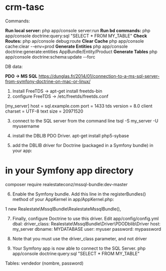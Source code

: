 crm-tasc
========

Commands:

**Run local server:**   php app/console server:run
**Run bd commands:**    php app/console doctrine:query:sql "SELECT * FROM MY_TABLE"
**Check Routes:**       php ap/console debug:route
**Clear Cache**         php app/console cache:clear --env=prod
**Generate Entities**   php app/console doctrine:generate:entities AppBundle/Entity/Product
**Generate Tables**     php app/console doctrine:schema:update --forc





DB data:

**PDO -> MS SQL** https://dunglas.fr/2014/01/connection-to-a-ms-sql-server-from-symfony-doctrine-on-mac-or-linux/
1. Install FreeTDS -> apt-get install freetds-bin
2. configure FreeTDS -> 
/etc/freetds/freetds.conf

[my_server]
host = sql.example.com
port = 1433
tds version = 8.0
client charset = UTF-8
text size = 20971520

3. connect to the SQL server from the command line
tsql -S my_server -U myusername

4. install the DBLIB PDO Driver.
apt-get install php5-sybase

5. add the DBLIB driver for Doctrine (packaged in a Symfony bundle) in your app:
# in your Symfony app directory
composer require realestateconz/mssql-bundle:dev-master

6. Enable the Symfony bundle. Add this line in the registerBundles() method of your AppKernel in app/AppKernel.php:

1 new Realestate\MssqlBundle\RealestateMssqlBundle(),

7. Finally, configure Doctrine to use this driver. Edit app/config/config.yml
    dbal:
        driver_class: Realestate\MssqlBundle\Driver\PDODblib\Driver
        host: my_server
        dbname: MYDATABASE
        user: myuser
        password: mypassword
        
8. Note that you must use the driver_class parameter, and not driver

9. Your Symfony app is now able to connect to the SQL Server.
php app/console doctrine:query:sql "SELECT * FROM MY_TABLE"


Tables:
vendedor (nombre, password)
